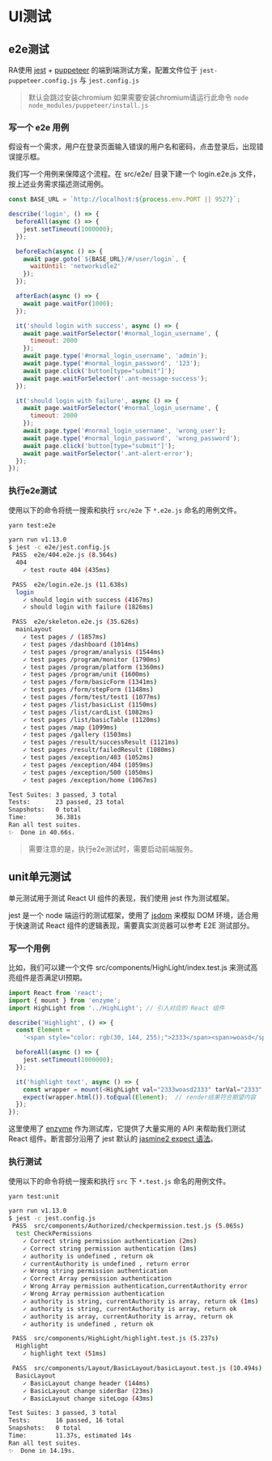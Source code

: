 # UI测试

## e2e测试

RA使用 [jest](https://github.com/facebook/jest) + [puppeteer](https://github.com/puppeteer/puppeteer)  的端到端测试方案，配置文件位于 `jest-puppeteer.config.js` 与 `jest.config.js`

> 默认会跳过安装chromium 如果需要安装chromium请运行此命令 `node node_modules/puppeteer/install.js`

### 写一个 e2e 用例

假设有一个需求，用户在登录页面输入错误的用户名和密码，点击登录后，出现错误提示框。

我们写一个用例来保障这个流程。在 src/e2e/ 目录下建一个 login.e2e.js 文件，按上述业务需求描述测试用例。

```javascript
const BASE_URL = `http://localhost:${process.env.PORT || 9527}`;

describe('login', () => {
  beforeAll(async () => {
    jest.setTimeout(1000000);
  });

  beforeEach(async () => {
    await page.goto(`${BASE_URL}/#/user/login`, {
      waitUntil: 'networkidle2'
    });
  });

  afterEach(async () => {
    await page.waitFor(1000);
  });

  it('should login with success', async () => {
    await page.waitForSelector('#normal_login_username', {
      timeout: 2000
    });
    await page.type('#normal_login_username', 'admin');
    await page.type('#normal_login_password', '123');
    await page.click('button[type="submit"]');
    await page.waitForSelector('.ant-message-success');
  });

  it('should login with failure', async () => {
    await page.waitForSelector('#normal_login_username', {
      timeout: 2000
    });
    await page.type('#normal_login_username', 'wrong_user');
    await page.type('#normal_login_password', 'wrong_password');
    await page.click('button[type="submit"]');
    await page.waitForSelector('.ant-alert-error');
  });
});

```


### 执行e2e测试

使用以下的命令将统一搜索和执行 `src/e2e` 下 `*.e2e.js` 命名的用例文件。

```bash
yarn test:e2e

yarn run v1.13.0
$ jest -c e2e/jest.config.js
 PASS  e2e/404.e2e.js (8.564s)
  404
    ✓ test route 404 (435ms)

 PASS  e2e/login.e2e.js (11.638s)
  login
    ✓ should login with success (4167ms)
    ✓ should login with failure (1826ms)

 PASS  e2e/skeleton.e2e.js (35.626s)
  mainLayout
    ✓ test pages / (1857ms)
    ✓ test pages /dashboard (1014ms)
    ✓ test pages /program/analysis (1544ms)
    ✓ test pages /program/monitor (1790ms)
    ✓ test pages /program/platform (1360ms)
    ✓ test pages /program/unit (1600ms)
    ✓ test pages /form/basicForm (1341ms)
    ✓ test pages /form/stepForm (1148ms)
    ✓ test pages /form/test/test1 (1077ms)
    ✓ test pages /list/basicList (1150ms)
    ✓ test pages /list/cardList (1082ms)
    ✓ test pages /list/basicTable (1120ms)
    ✓ test pages /map (1099ms)
    ✓ test pages /gallery (1503ms)
    ✓ test pages /result/successResult (1121ms)
    ✓ test pages /result/failedResult (1080ms)
    ✓ test pages /exception/403 (1052ms)
    ✓ test pages /exception/404 (1059ms)
    ✓ test pages /exception/500 (1050ms)
    ✓ test pages /exception/home (1067ms)

Test Suites: 3 passed, 3 total
Tests:       23 passed, 23 total
Snapshots:   0 total
Time:        36.381s
Ran all test suites.
✨  Done in 40.66s.
```

> 需要注意的是，执行e2e测试时，需要启动前端服务。


## unit单元测试

单元测试用于测试 React UI 组件的表现，我们使用 jest 作为测试框架。

jest 是一个 node 端运行的测试框架，使用了 [jsdom](https://github.com/jsdom/jsdom) 来模拟 DOM 环境，适合用于快速测试 React 组件的逻辑表现，需要真实浏览器可以参考 E2E 测试部分。

### 写一个用例
比如，我们可以建一个文件 src/components/HighLight/index.test.js 来测试高亮组件是否满足UI预期。

```javascript
import React from 'react';
import { mount } from 'enzyme';
import HighLight from '../HighLight'; // 引入对应的 React 组件

describe('Highlight', () => {
  const Element =
    '<span style="color: rgb(30, 144, 255);">2333</span><span>woasd</span><span style="color: rgb(30, 144, 255);">2333</span>';  // 期望的HTML内容

  beforeAll(async () => {
    jest.setTimeout(1000000);
  });

  it('highlight text', async () => {
    const wrapper = mount(<HighLight val="2333woasd2333" tarVal="2333" />);  // 进行渲染
    expect(wrapper.html()).toEqual(Element);  // render结果符合期望内容
  });
});
```

这里使用了 [enzyme](https://enzymejs.github.io/enzyme/) 作为测试库，它提供了大量实用的 API 来帮助我们测试 React 组件。断言部分沿用了 jest 默认的 [jasmine2 expect 语法](https://jestjs.io/docs/en/expect.html#content)。

### 执行测试

使用以下的命令将统一搜索和执行 `src` 下 `*.test.js` 命名的用例文件。

```bash
yarn test:unit

yarn run v1.13.0
$ jest -c jest.config.js
 PASS  src/components/Authorized/checkpermission.test.js (5.065s)
  test CheckPermissions
    ✓ Correct string permission authentication (2ms)
    ✓ Correct string permission authentication (1ms)
    ✓ authority is undefined , return ok
    ✓ currentAuthority is undefined , return error
    ✓ Wrong string permission authentication
    ✓ Correct Array permission authentication
    ✓ Wrong Array permission authentication,currentAuthority error
    ✓ Wrong Array permission authentication
    ✓ authority is string, currentAuthority is array, return ok (1ms)
    ✓ authority is string, currentAuthority is array, return ok
    ✓ authority is array, currentAuthority is array, return ok
    ✓ authority is undefined , return ok

 PASS  src/components/HighLight/highlight.test.js (5.237s)
  Highlight
    ✓ highlight text (51ms)

 PASS  src/components/Layout/BasicLayout/basicLayout.test.js (10.494s)
  BasicLayout
    ✓ BasicLayout change header (144ms)
    ✓ BasicLayout change siderBar (23ms)
    ✓ BasicLayout change siteLogo (43ms)

Test Suites: 3 passed, 3 total
Tests:       16 passed, 16 total
Snapshots:   0 total
Time:        11.37s, estimated 14s
Ran all test suites.
✨  Done in 14.19s.
```
